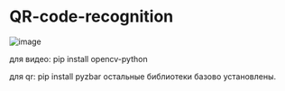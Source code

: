   # QR-code-recognition
  
![image](https://github.com/user-attachments/assets/91c246da-77ef-4ba2-8f80-03cf1f3e64b7)

для видео:
  pip install opencv-python

для qr:
  pip install pyzbar
остальные библиотеки базово установлены.
